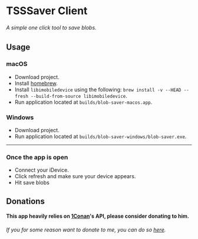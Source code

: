 # TSSSaver Client

###### A simple one click tool to save blobs.

## Usage

### macOS

- Download project.
- Install [homebrew](https://brew.sh/).
- Install `libimobiledevice` using the following: `brew install -v --HEAD --fresh --build-from-source libimobiledevice`.
- Run application located at `builds/blob-saver-macos.app`.

### Windows

- Download project.
- Run application located at `builds/blob-saver-windows/blob-saver.exe`.

---

### Once the app is open

- Connect your iDevice.
- Click refresh and make sure your device appears.
- Hit save blobs

## Donations

#### This app heavily relies on [1Conan](https://1conan.com/)'s API, please consider donating to him.

###### If you for some reason want to donate to me, you can do so [here](https://paypal.me/OBoudet).
